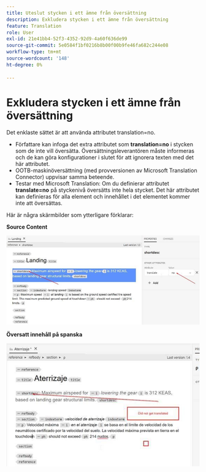 ```yaml
---
title: Uteslut stycken i ett ämne från översättning
description: Exkludera stycken i ett ämne från översättning
feature: Translation
role: User
exl-id: 21e41bb4-52f3-4352-92d9-4a60f636de99
source-git-commit: 5e0584f1bf0216b8b00f00b9fe46fa682c244e08
workflow-type: tm+mt
source-wordcount: '148'
ht-degree: 0%

---
```


# Exkludera stycken i ett ämne från översättning

Det enklaste sättet är att använda attributet translation=no.

+ Författare kan infoga det extra attributet som **translation=no** i stycken som de inte vill översätta. Översättningsleverantören måste informeras och de kan göra konfigurationer i slutet för att ignorera texten med det här attributet.
+ OOTB-maskinöversättning (med provversionen av Microsoft Translation Connector) uppvisar samma beteende.
+ Testar med Microsoft Translation: Om du definierar attributet **translate=no** på styckenivå översätts inte hela stycket. Det här attributet kan definieras för alla element och innehållet i det elementet kommer inte att översättas.


Här är några skärmbilder som ytterligare förklarar:

**Source Content**

![Source Content](assets/source-content.jpg)

**Översatt innehåll på spanska**

![Översatt innehåll på spanska](assets/trans-content.jpg)
